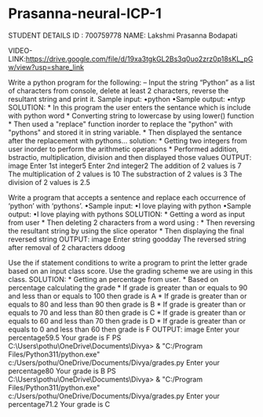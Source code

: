 # Prasanna-neural-ICP-1

STUDENT DETAILS
ID : 700759778
NAME: Lakshmi Prasanna Bodapati

VIDEO-LINK:https://drive.google.com/file/d/19xa3tgkGL2Bs3q0uo2zrz0p18sKL_pGw/view?usp=share_link

Write a python program for the following: – Input the string “Python” as a list of characters from console, delete at least 2 characters, reverse the resultant string and print it. Sample input: •python •Sample output: •ntyp SOLUTION: * In this program the user enters the sentance which is include with python word * Converting string to lowercase by using lower() function * Then used a "replace" function inorder to replace the "python" with "pythons" and stored it in string variable. * Then displayed the sentance after the replacement with pythons...
solution: * Getting two integers from user inorder to perform the arithmetic operations * Performed addition,
bstractio, multiplication, division and then displayed those values OUTPUT: image Enter 1st integer5 Enter 2nd integer2 The addition of 2 values is 7 The multiplication of 2 values is 10 The substraction of 2 values is 3 The division of 2 values is 2.5

Write a program that accepts a sentence and replace each occurrence of ‘python’ with ‘pythons’. •Sample input: •I love playing with python •Sample output: •I love playing with pythons
SOLUTION: * Getting a word as input from user * Then deleting 2 characters from a word using : * Then reversing the resultant string by using the slice operator * Then displaying the final reversed string OUTPUT: image Enter string goodday The reversed string after removal of 2 characters ddoog

Use the if statement conditions to write a program to print the letter grade based on an input class score. Use the grading scheme we are using in this class.
SOLUTION: * Getting an percentage from user. * Based on percentage calculating the grade * If grade is greater than or equals to 90 and less than or equals to 100 then grade is A * If grade is greater than or equals to 80 and less than 90 then grade is B * If grade is greater than or equals to 70 and less than 80 then grade is C * If grade is greater than or equals to 60 and less than 70 then grade is D * If grade is greater than or equals to 0 and less than 60 then grade is F OUTPUT: image Enter your percentage59.5 Your grade is F PS C:\Users\pothu\OneDrive\Documents\Divya> & "C:/Program Files/Python311/python.exe" c:/Users/pothu/OneDrive/Documents/Divya/grades.py Enter your percentage80 Your grade is B PS C:\Users\pothu\OneDrive\Documents\Divya> & "C:/Program Files/Python311/python.exe" c:/Users/pothu/OneDrive/Documents/Divya/grades.py Enter your percentage71.2 Your grade is C
